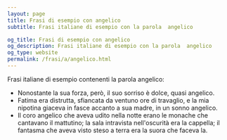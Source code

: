 ```yaml
---
layout: page
title: Frasi di esempio con angelico 
subtitle: Frasi italiane di esempio con la parola  angelico

og_title: Frasi di esempio con angelico 
og_description: Frasi italiane di esempio con la parola  angelico
og_type: website
permalink: /frasi/a/angelico.html
---
```


Frasi italiane di esempio contenenti la parola angelico:


- Nonostante la sua forza, però, il suo sorriso è dolce, quasi angelico.
- Fatima era distrutta, sfiancata da ventuno ore di travaglio, e la mia nipotina giaceva in fasce accanto a sua madre, in un sonno angelico.
- Il coro angelico che aveva udito nella notte erano le monache che cantavano il mattutino; la sala intravista nell'oscurità era la cappella; il fantasma che aveva visto steso a terra era la suora che faceva la.
